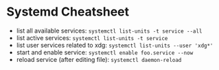 # Systemd Cheatsheet

* list all available services: `systemctl list-units -t service --all`
* list active services: `systemctl list-units -t service`
* list user services related to xdg: `systemctl list-units --user 'xdg*'`
* start and enable service: `systemctl enable foo.service --now`
* reload service (after editing file): `systemctl daemon-reload`
